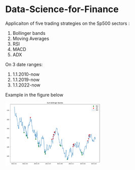 # Data-Science-for-Finance
Applicaiton of five trading strategies on the Sp500 sectors : 
1. Bollinger bands
2. Moving Averages
3. RSI
4. MACD
5. ADX

On 3 date ranges:
1. 1.1.2010-now
2. 1.1.2019-now
3. 1.1.2022-now

Example in the figure below

<img src="https://github.com/Amityaron/Data-Science-for-Finance/blob/main/Bollinger%20Band%20XLK%202022-2023.PNG" width="60%" height="30%">
